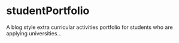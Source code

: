 # studentPortfolio
A blog style extra curricular activities portfolio for students who are applying universities...
